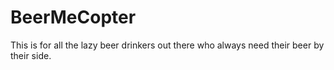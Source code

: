 # BeerMeCopter
This is for all the lazy beer drinkers out there who always need their beer by their side. 
